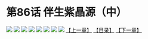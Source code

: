 # 第86话 伴生紫晶源（中）
![](https://mhpic.xiaomingtaiji.net/comic/D/斗破苍穹拆分版/86话/1.jpg-zymk.middle.webp)
![](https://mhpic.xiaomingtaiji.net/comic/D/斗破苍穹拆分版/86话/2.jpg-zymk.middle.webp)
![](https://mhpic.xiaomingtaiji.net/comic/D/斗破苍穹拆分版/86话/3.jpg-zymk.middle.webp)
![](https://mhpic.xiaomingtaiji.net/comic/D/斗破苍穹拆分版/86话/4.jpg-zymk.middle.webp)
![](https://mhpic.xiaomingtaiji.net/comic/D/斗破苍穹拆分版/86话/5.jpg-zymk.middle.webp)
![](https://mhpic.xiaomingtaiji.net/comic/D/斗破苍穹拆分版/86话/6.jpg-zymk.middle.webp)
![](https://mhpic.xiaomingtaiji.net/comic/D/斗破苍穹拆分版/86话/7.jpg-zymk.middle.webp)
![](https://mhpic.xiaomingtaiji.net/comic/D/斗破苍穹拆分版/86话/8.jpg-zymk.middle.webp)
[【上一章】](./85.md)
[【目录】](./READMD.md)
[【下一章】](./87.md)
